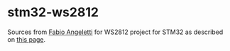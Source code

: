 # stm32-ws2812
Sources from [Fabio Angeletti](https://github.com/FabioRM) for WS2812 project for STM32 as described on [this page](http://fabioangeletti.altervista.org/blog/stm32-interface-ws2812b/).

